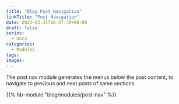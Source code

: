 ```yaml
---
title: "Blog Post Navigation"
linkTitle: "Post Navigation"
date: 2023-03-31T16:47:30+08:00
draft: false
series:
  - Docs
categories:
  - Modules
tags:
images:
---
```


The post nav module generates the menus below the post content, to navigate to previous and next posts of same sections.

<!--more-->

{{% hb-module "blog/modules/post-nav" %}}
